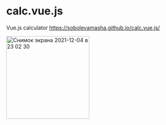 # calc.vue.js
Vue.js calculator
https://sobolevamasha.github.io/calc.vue.js/

<img width="220" alt="Снимок экрана 2021-12-04 в 23 02 30" src="https://user-images.githubusercontent.com/77979222/144723083-1d31ac4f-50cc-4c0b-a7f4-ec9b16726fe4.png">
